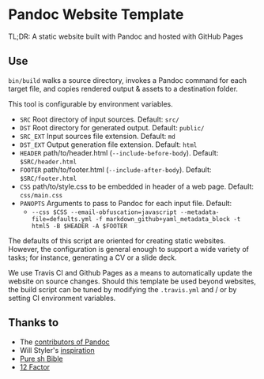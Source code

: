 # Pandoc Website Template

TL;DR: A static website built with Pandoc and hosted with GitHub Pages

## Use

`bin/build` walks a source directory, invokes a Pandoc command for each target file, and copies rendered output & 
assets to a destination folder.
 
This tool is configurable by environment variables.

- `SRC` Root directory of input sources. Default: `src/`
- `DST` Root directory for generated output. Default: `public/`
- `SRC_EXT` Input sources file extension. Default: `md`
- `DST_EXT` Output generation file extension. Default: `html`
- `HEADER` path/to/header.html (`--include-before-body`). Default: `$SRC/header.html`
- `FOOTER` path/to/footer.html (`--include-after-body`). Default: `$SRC/footer.html`
- `CSS` path/to/style.css to be embedded in header of a web page. Default: `css/main.css`
- `PANOPTS` Arguments to pass to Pandoc for each input file. Default:
  - `--css $CSS --email-obfuscation=javascript --metadata-file=defaults.yml -f markdown_github+yaml_metadata_block -t html5 -B $HEADER -A $FOOTER`

The defaults of this script are oriented for creating static websites. However, the configuration is general enough to 
support a wide variety of tasks; for instance, generating a CV or a slide deck.

We use Travis CI and Github Pages as a means to automatically update the website on source changes. Should this template
 be used beyond websites, the build script can be tuned by modifying the `.travis.yml` and / or by setting CI 
environment variables.

## Thanks to 

- The [contributors of Pandoc](https://github.com/jgm/pandoc/graphs/contributors)
- Will Styler's [inspiration](http://wstyler.ucsd.edu/posts/lmimg/spcv.txt)
- [Pure sh Bible](https://github.com/dylanaraps/pure-sh-bible)
- [12 Factor](https://12factor.net)
